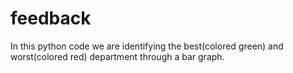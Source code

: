 # feedback
In this python code we are identifying the best(colored green) and worst(colored red) department through a bar graph.
